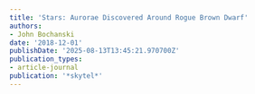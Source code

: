 ```yaml
---
title: 'Stars: Aurorae Discovered Around Rogue Brown Dwarf'
authors:
- John Bochanski
date: '2018-12-01'
publishDate: '2025-08-13T13:45:21.970700Z'
publication_types:
- article-journal
publication: '*skytel*'
---
```

